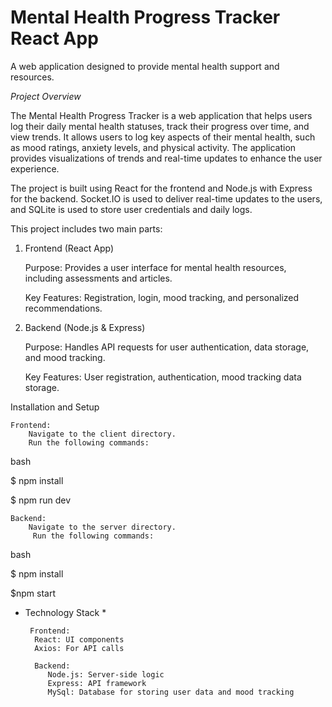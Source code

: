 # Mental Health Progress Tracker React App
A web application designed to provide mental health support and resources.

*Project Overview*

The Mental Health Progress Tracker is a web application that helps users log their daily mental health statuses, track their progress over time, and view trends. It allows users to log key aspects of their mental health, such as mood ratings, anxiety levels, and physical activity. The application provides visualizations of trends and real-time updates to enhance the user experience.

The project is built using React for the frontend and Node.js with Express for the backend. Socket.IO is used to deliver real-time updates to the users, and SQLite is used to store user credentials and daily logs.

This project includes two main parts:
1. Frontend (React App)

    Purpose: Provides a user interface for mental health resources, including assessments and articles.

    Key Features: Registration, login, mood tracking, and personalized recommendations.


2. Backend (Node.js & Express)

    Purpose:  Handles API requests for user authentication, data storage, and mood tracking.

    Key Features: User registration, authentication, mood tracking data storage.

Installation and Setup

    Frontend:
        Navigate to the client directory.
        Run the following commands:

bash

  $ npm install

  $ npm run dev

    Backend:
        Navigate to the server directory.
         Run the following commands:

  
bash

  $ npm install

  $npm start
 

* Technology Stack *
  
       Frontend:
        React: UI components
        Axios: For API calls
  
        Backend:
           Node.js: Server-side logic
           Express: API framework
           MySql: Database for storing user data and mood tracking




